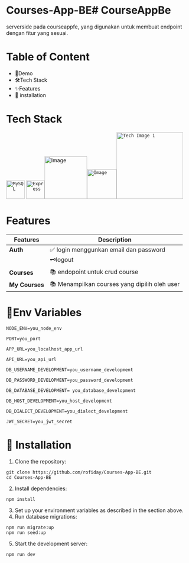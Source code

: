 # Courses-App-BE# CourseAppBe
serverside pada courseappfe, yang digunakan untuk membuat endpoint dengan fitur yang sesuai.


# Table of Content
 - 🎥Demo
 - 🛠️Tech Stack
 - ✨Features
 -  🚀 installation



# Tech Stack
<code><img width="50" src="https://raw.githubusercontent.com/marwin1991/profile-technology-icons/refs/heads/main/icons/mysql.png" alt="MySQL" title="MySQL" width="80"/></code> <code><img width="50" src="https://raw.githubusercontent.com/marwin1991/profile-technology-icons/refs/heads/main/icons/express.png" alt="Express" title="Express"/></code><img src="https://miro.medium.com/v2/resize:fit:661/1*TkP2EwaX95ItAv_jGS7hSA.png" alt="Image" width="115"/><code><img src="http://image.web.id/images/Screenshot-2019-05-14-at-13.53.46.webp" alt="Image" width="80"/></code><code><img src="https://miro.medium.com/v2/resize:fit:1093/1*aEhFvssY5zz4NsasUBRayQ.png" alt="Tech Image 1" width="180"/>
</code>


# Features
| Features           | Description                                  |
|--------------------|--------------------------------------------- |
| **Auth**          | ✅ login menggunkan email dan password		|
|                  	| 🗝️logout                    |                	|
| **Courses**       |📚 endopoint untuk crud course                  |
| **My Courses**    | 📚 Menampilkan courses yang dipilih oleh user 


# 🔐Env Variables

	NODE_ENV=you_node_env

	PORT=you_port
	
	APP_URL=you_localhost_app_url

	API_URL=you_api_url
	
	DB_USERNAME_DEVELOPMENT=you_username_development

	DB_PASSWORD_DEVELOPMENT=you_password_development
	
	DB_DATABASE_DEVELOPMENT= you_database_development

	DB_HOST_DEVELOPMENT=you_host_development
	
	DB_DIALECT_DEVELOPMENT=you_dialect_development

	JWT_SECRET=you_jwt_secret


 # 🚀 Installation
1.  Clone the repository:

```
git clone https://github.com/rofiday/Courses-App-BE.git
cd Courses-App-BE

```

2.  Install dependencies:

```
npm install

```

3.  Set up your environment variables as described in the section above.
4.  Run database migrations:

```
npm run migrate:up
npm run seed:up

```

5.  Start the development server:

```
npm run dev
